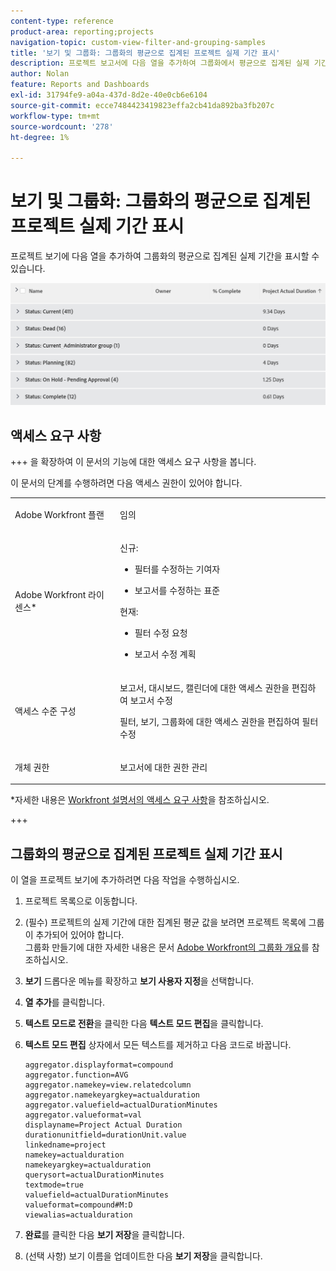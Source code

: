 ```yaml
---
content-type: reference
product-area: reporting;projects
navigation-topic: custom-view-filter-and-grouping-samples
title: '보기 및 그룹화: 그룹화의 평균으로 집계된 프로젝트 실제 기간 표시'
description: 프로젝트 보고서에 다음 열을 추가하여 그룹화에서 평균으로 집계된 실제 기간을 표시할 수 있습니다.
author: Nolan
feature: Reports and Dashboards
exl-id: 31794fe9-a04a-437d-8d2e-40e0cb6e6104
source-git-commit: ecce7484423419823effa2cb41da892ba3fb207c
workflow-type: tm+mt
source-wordcount: '278'
ht-degree: 1%

---
```


# 보기 및 그룹화: 그룹화의 평균으로 집계된 프로젝트 실제 기간 표시

<!--Audited: 11/2024-->

프로젝트 보기에 다음 열을 추가하여 그룹화의 평균으로 집계된 실제 기간을 표시할 수 있습니다.

![project_with_aggregate_actual_duration_in_grouping_view.png](assets/project-with-aggregate-actual-duration-in-grouping-view-350x65.png)

## 액세스 요구 사항

+++ 을 확장하여 이 문서의 기능에 대한 액세스 요구 사항을 봅니다.

이 문서의 단계를 수행하려면 다음 액세스 권한이 있어야 합니다.

<table style="table-layout:auto"> 
 <col> 
 <col> 
 <tbody> 
  <tr> 
   <td role="rowheader">Adobe Workfront 플랜</td> 
   <td> <p>임의</p> </td> 
  </tr> 
  <tr> 
   <td role="rowheader">Adobe Workfront 라이센스*</td> 
   <td> 
    <p>신규:</p>
   <ul><li><p>필터를 수정하는 기여자 </p></li>
   <li><p>보고서를 수정하는 표준</p></li> </ul>

<p>현재:</p>
   <ul><li><p>필터 수정 요청 </p></li>
   <li><p>보고서 수정 계획</p></li> </ul></td> 
  </tr> 
  <tr> 
   <td role="rowheader">액세스 수준 구성</td> 
   <td> <p>보고서, 대시보드, 캘린더에 대한 액세스 권한을 편집하여 보고서 수정</p> <p>필터, 보기, 그룹화에 대한 액세스 권한을 편집하여 필터 수정</p> </td> 
  </tr> 
  <tr> 
   <td role="rowheader">개체 권한</td> 
   <td> <p>보고서에 대한 권한 관리</p>  </td> 
  </tr> 
 </tbody> 
</table>

*자세한 내용은 [Workfront 설명서의 액세스 요구 사항](/help/quicksilver/administration-and-setup/add-users/access-levels-and-object-permissions/access-level-requirements-in-documentation.md)을 참조하십시오.

+++

## 그룹화의 평균으로 집계된 프로젝트 실제 기간 표시

이 열을 프로젝트 보기에 추가하려면 다음 작업을 수행하십시오.

1. 프로젝트 목록으로 이동합니다.
1. (필수) 프로젝트의 실제 기간에 대한 집계된 평균 값을 보려면 프로젝트 목록에 그룹이 추가되어 있어야 합니다.\
   그룹화 만들기에 대한 자세한 내용은 문서 [Adobe Workfront의 그룹화 개요](../../../reports-and-dashboards/reports/reporting-elements/groupings-overview.md)를 참조하십시오.
1. **보기** 드롭다운 메뉴를 확장하고 **보기 사용자 지정**&#x200B;을 선택합니다.
1. **열 추가**&#x200B;를 클릭합니다.
1. **텍스트 모드로 전환**&#x200B;을 클릭한 다음 **텍스트 모드 편집**&#x200B;을 클릭합니다.
1. **텍스트 모드 편집** 상자에서 모든 텍스트를 제거하고 다음 코드로 바꿉니다.

   ```
   aggregator.displayformat=compound 
   aggregator.function=AVG 
   aggregator.namekey=view.relatedcolumn 
   aggregator.namekeyargkey=actualduration 
   aggregator.valuefield=actualDurationMinutes 
   aggregator.valueformat=val 
   displayname=Project Actual Duration 
   durationunitfield=durationUnit.value 
   linkedname=project 
   namekey=actualduration 
   namekeyargkey=actualduration 
   querysort=actualDurationMinutes 
   textmode=true 
   valuefield=actualDurationMinutes 
   valueformat=compound#M:D 
   viewalias=actualduration
   ```

1. **완료**&#x200B;를 클릭한 다음 **보기 저장**&#x200B;을 클릭합니다.
1. (선택 사항) 보기 이름을 업데이트한 다음 **보기 저장**&#x200B;을 클릭합니다.
